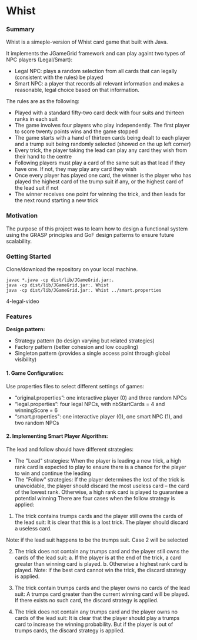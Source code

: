# Whist

### Summary

Whist is a simeple-version of Whist card game that built with Java. 

It implements the JGameGrid framework and can play againt two types of NPC players (Legal/Smart):
- Legal NPC: plays a random selection from all cards that can legally (consistent with the rules) be played
- Smart NPC: a player that records all relevant information and makes a reasonable, legal choice based on that information.

The rules are as the following:
- Played with a standard fifty-two card deck with four suits and thirteen ranks in each suit
- The game involves four players who play independently. The first player to score twenty points wins and the game stopped
- The game starts with a hand of thirteen cards being dealt to each player and a trump suit being randomly selected (showed on the up left corner)
- Every trick, the player taking the lead can play any card they wish from their hand to the centre
- Following players must play a card of the same suit as that lead if they have one. If not, they may play any card they wish
- Once every player has played one card, the winner is the player who has played the highest card of the trump suit if any, or the highest card of the lead suit if not
- The winner receives one point for winning the trick, and then leads for the next round starting a new trick

### Motivation

The purpose of this project was to learn how to design a functional system using the GRASP principles and GoF design patterns to ensure future scalability.

### Getting Started

Clone/download the repository on your local machine.

```
javac *.java -cp dist/lib/JGameGrid.jar:. 
java -cp dist/lib/JGameGrid.jar:. Whist
java -cp dist/lib/JGameGrid.jar:. Whist ../smart.properties
```
4-legal-video
### Features

**Design pattern:**
- Strategy pattern (to design varying but related strategies)
- Factory pattern (better cohesion and low coupling)
- Singleton pattern (provides a single access point through global visibility)

#### 1. Game Configuration: 
Use properties files to select different settings of games:
- “original.properties”: one interactive player (0) and three random NPCs
- “legal.properties”: four legal NPCs, with nbStartCards = 4 and winningScore = 6
- “smart.properties": one interactive player (0), one smart NPC (1), and two random NPCs

#### 2. Implementing Smart Player Algorithm: 
The lead and follow should have different strategies: 
- The "Lead" strategies: When the player is leading a new trick, a high rank card is expected to play to ensure there is a chance for the player to win and continue the leading
- The "Follow" strategies: If the player determines the lost of the trick is unavoidable, the player should discard the most useless card – the card of the lowest rank. Otherwise, a high rank card is played to guarantee a potential winning
There are four cases when the follow strategy is applied:

1. The trick contains trumps cards and the player still owns the cards of the lead suit: It is clear that this is a lost trick. The player should discard a useless card.

Note: if the lead suit happens to be the trumps suit. Case 2 will be selected

2. The trick does not contain any trumps card and the player still owns the cards of the lead suit: 
a. If the player is at the end of the trick, a card greater than winning card is played. 
b. Otherwise a highest rank card is played. Note: if the best card cannot win the trick, the discard strategy is applied.
 
3. The trick contain trumps cards and the player owns no cards of the lead suit: A trumps card greater than the current winning card will be played. If there exists no such card, the discard strategy is applied.

4. The trick does not contain any trumps card and the player owns no cards of the lead suit: It is clear that the player should play a trumps card to increase the winning probability. But if the player is out of trumps cards, the discard strategy is applied.

